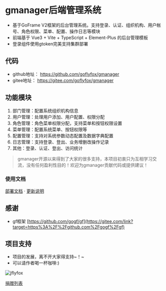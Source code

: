 # gmanager后端管理系统

- 基于GoFrame V2框架的后台管理系统。支持登录、认证、组织机构、用户帐号、角色权限、菜单、配置、操作日志等模块
- 前端基于 Vue3 + Vite + TypeScript + Element-Plus 的后台管理模板
- 登录组件使用gtoken完美支持集群部署

## 代码

* github地址： https://github.com/goflyfox/gmanager
* gitee地址： https://gitee.com/goflyfox/gmanager

## 功能模块

1. 部门管理：配置系统组织机构信息
2. 用户管理：处理用户添加、用户配置、权限分配
3. 角色管理：角色菜单权限分配，支持菜单和按钮权限设置
4. 菜单管理：配置系统菜单、按钮权限等
5. 配置管理：支持对系统参数动态配置及数据字典配置
6. 日志管理：支持登录、登出、业务增删改操作记录
7. 其他：登录、认证、登出、访问统计

> gmanager开源以来得到了大家的很多支持，本项目初衷只为互相学习交流，没有任何盈利性目的！欢迎为gmanager贡献代码或提供建议！

### 使用文档

[部署文档](installation.md) · [更新说明](ChangeLog.md)

##  感谢

- gf框架 [https://github.com/gogf/gf](https://gitee.com/link?target=https%3A%2F%2Fgithub.com%2Fgogf%2Fgf)

## 项目支持

- 项目的发展，离不开大家得支持~！~
- 可以请作者喝一杯咖啡:)

![jflyfox](https://raw.githubusercontent.com/jflyfox/jfinal_cms/master/doc/pay01.jpg "Open source support")

[捐赠列表](Donate.md)
